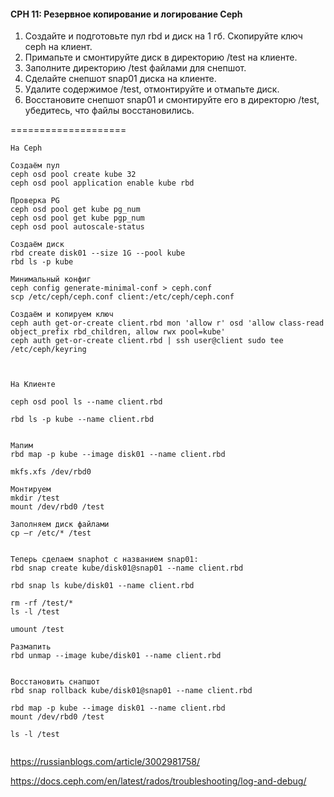 #### CPH 11: Резервное копирование и логирование Ceph

1. Создайте и подготовьте пул rbd и диск на 1 гб. Скопируйте ключ ceph на клиент.
2. Примапьте и смонтируйте диск в директорию /test на клиенте.
3. Заполните директорию /test файлами для снепшот.
4. Сделайте снепшот snap01 диска на клиенте.
5. Удалите содержимое /test, отмонтируйте и отмапьте диск.
6. Восстановите снепшот snap01 и смонтируйте его в директорю /test, убедитесь, что файлы восстановились.

====================


```
На Ceph

Создаём пул
ceph osd pool create kube 32
ceph osd pool application enable kube rbd

Проверка PG
ceph osd pool get kube pg_num
ceph osd pool get kube pgp_num
ceph osd pool autoscale-status

Создаём диск
rbd create disk01 --size 1G --pool kube
rbd ls -p kube

Минимальный конфиг
ceph config generate-minimal-conf > ceph.conf
scp /etc/ceph/ceph.conf client:/etc/ceph/ceph.conf

Создаём и копируем ключ
ceph auth get-or-create client.rbd mon 'allow r' osd 'allow class-read object_prefix rbd_children, allow rwx pool=kube'
ceph auth get-or-create client.rbd | ssh user@client sudo tee /etc/ceph/keyring



На Клиенте

ceph osd pool ls --name client.rbd

rbd ls -p kube --name client.rbd


Мапим
rbd map -p kube --image disk01 --name client.rbd

mkfs.xfs /dev/rbd0

Монтируем
mkdir /test
mount /dev/rbd0 /test

Заполняем диск файлами
cp –r /etc/* /test


Теперь сделаем snaphot с названием snap01:
rbd snap create kube/disk01@snap01 --name client.rbd

rbd snap ls kube/disk01 --name client.rbd

rm -rf /test/*
ls -l /test

umount /test

Размапить
rbd unmap --image kube/disk01 --name client.rbd


Восстановить снапшот
rbd snap rollback kube/disk01@snap01 --name client.rbd

rbd map -p kube --image disk01 --name client.rbd
mount /dev/rbd0 /test

ls -l /test


```

https://russianblogs.com/article/3002981758/

https://docs.ceph.com/en/latest/rados/troubleshooting/log-and-debug/



